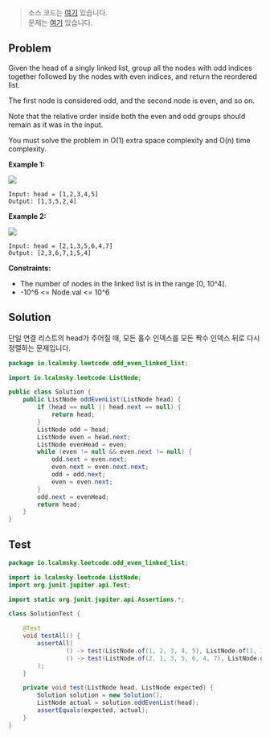 > 소스 코드는 [여기](https://github.com/lcalmsky/leetcode/blob/master/src/main/java/io/lcalmsky/leetcode/odd_even_linked_list/Solution.java) 있습니다.  
> 문제는 [여기](https://leetcode.com/problems/odd-even-linked-list/) 있습니다.

## Problem

Given the head of a singly linked list, group all the nodes with odd indices together followed by the nodes with even indices, and return the reordered list.

The first node is considered odd, and the second node is even, and so on.

Note that the relative order inside both the even and odd groups should remain as it was in the input.

You must solve the problem in O(1) extra space complexity and O(n) time complexity.

**Example 1:**

![](https://assets.leetcode.com/uploads/2021/03/10/oddeven-linked-list.jpg)

```text
Input: head = [1,2,3,4,5]
Output: [1,3,5,2,4]
```

**Example 2:**

![](https://assets.leetcode.com/uploads/2021/03/10/oddeven2-linked-list.jpg)

```text
Input: head = [2,1,3,5,6,4,7]
Output: [2,3,6,7,1,5,4]
```

**Constraints:**

* The number of nodes in the linked list is in the range [0, 10^4].
* -10^6 <= Node.val <= 10^6

## Solution

단일 연결 리스트의 head가 주어질 때, 모든 홀수 인덱스를 모든 짝수 인덱스 뒤로 다시 정렬하는 문제입니다.

```java
package io.lcalmsky.leetcode.odd_even_linked_list;

import io.lcalmsky.leetcode.ListNode;

public class Solution {
    public ListNode oddEvenList(ListNode head) {
        if (head == null || head.next == null) {
            return head;
        }
        ListNode odd = head;
        ListNode even = head.next;
        ListNode evenHead = even;
        while (even != null && even.next != null) {
            odd.next = even.next;
            even.next = even.next.next;
            odd = odd.next;
            even = even.next;
        }
        odd.next = evenHead;
        return head;
    }
}
```

## Test

```java
package io.lcalmsky.leetcode.odd_even_linked_list;

import io.lcalmsky.leetcode.ListNode;
import org.junit.jupiter.api.Test;

import static org.junit.jupiter.api.Assertions.*;

class SolutionTest {

    @Test
    void testAll() {
        assertAll(
                () -> test(ListNode.of(1, 2, 3, 4, 5), ListNode.of(1, 3, 5, 2, 4)),
                () -> test(ListNode.of(2, 1, 3, 5, 6, 4, 7), ListNode.of(2, 3, 6, 7, 1, 5, 4))
        );
    }

    private void test(ListNode head, ListNode expected) {
        Solution solution = new Solution();
        ListNode actual = solution.oddEvenList(head);
        assertEquals(expected, actual);
    }
}
```